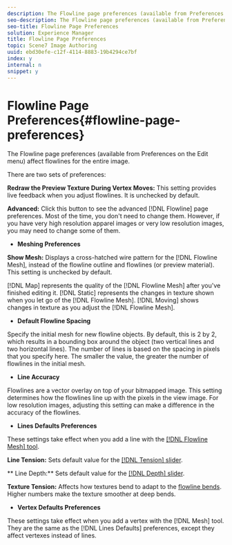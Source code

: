 ```yaml
---
description: The Flowline page preferences (available from Preferences on the Edit menu) affect flowlines for the entire image.
seo-description: The Flowline page preferences (available from Preferences on the Edit menu) affect flowlines for the entire image.
seo-title: Flowline Page Preferences
solution: Experience Manager
title: Flowline Page Preferences
topic: Scene7 Image Authoring
uuid: ebd30efe-c12f-4114-8883-19b4294ce7bf
index: y
internal: n
snippet: y
---
```


# Flowline Page Preferences{#flowline-page-preferences}

The Flowline page preferences (available from Preferences on the Edit menu) affect flowlines for the entire image.

There are two sets of preferences:

**Redraw the Preview Texture During Vertex Moves:** This setting provides live feedback when you adjust flowlines. It is unchecked by default.

**Advanced:** Click this button to see the advanced [!DNL Flowline] page preferences. Most of the time, you don't need to change them. However, if you have very high resolution apparel images or very low resolution images, you may need to change some of them.

* **Meshing Preferences**

**Show Mesh:** Displays a cross-hatched wire pattern for the [!DNL Flowline Mesh], instead of the flowline outline and flowlines (or preview material). This setting is unchecked by default.

[!DNL Map] represents the quality of the [!DNL Flowline Mesh] after you've finished editing it. [!DNL Static] represents the changes in texture shown when you let go of the [!DNL Flowline Mesh]. [!DNL Moving] shows changes in texture as you adjust the [!DNL Flowline Mesh].

* **Default Flowline Spacing**

Specify the initial mesh for new flowline objects. By default, this is 2 by 2, which results in a bounding box around the object (two vertical lines and two horizontal lines). The number of lines is based on the spacing in pixels that you specify here. The smaller the value, the greater the number of flowlines in the initial mesh.

* **Line Accuracy**

Flowlines are a vector overlay on top of your bitmapped image. This setting determines how the flowlines line up with the pixels in the view image. For low resolution images, adjusting this setting can make a difference in the accuracy of the flowlines.

* **Lines Defaults Preferences**

These settings take effect when you add a line with the [ [!DNL Flowline Mesh] tool](../../c-vat-flow-pg/c-vat-use-flow-tools/c-vat-mesh-tool.md#concept-a3383512cf714c58b2afc41a9ccb261b).

**Line Tension:** Sets default value for the [ [!DNL Tension] slider](c_vat_flow_tension_ex.md#concept_BA517724D8E942C6BAC1AB98AE976577).

** Line Depth:** Sets default value for the [ [!DNL Depth] slider](../../c-vat-flow-pg/c-vat-flow-mesh-tech/t-vat-depth-text.md#task-18d316e8b07d4f5a859589ae96f97693).

**Texture Tension:** Affects how textures bend to adapt to the [flowline bends](../../c-vat-flow-pg/c-vat-create-flow/t-vat-contour-flow-mesh.md#task-1d891b7540014e5c823278c5e4d69dbb). Higher numbers make the texture smoother at deep bends.

* **Vertex Defaults Preferences**

These settings take effect when you add a vertex with the [!DNL Mesh] tool. They are the same as the [!DNL Lines Defaults] preferences, except they affect vertexes instead of lines. 
